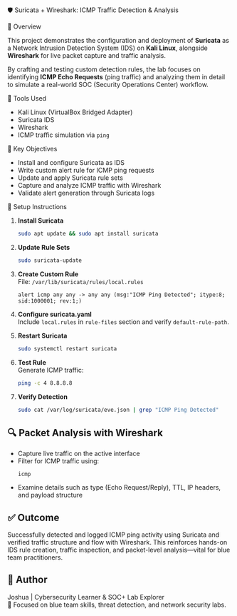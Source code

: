 🛡️ Suricata + Wireshark: ICMP Traffic Detection & Analysis

📘 Overview

This project demonstrates the configuration and deployment of **Suricata** as a Network Intrusion Detection System (IDS) on **Kali Linux**, alongside **Wireshark** for live packet capture and traffic analysis.

By crafting and testing custom detection rules, the lab focuses on identifying **ICMP Echo Requests** (ping traffic) and analyzing them in detail to simulate a real-world SOC (Security Operations Center) workflow.

🔧 Tools Used
- Kali Linux (VirtualBox Bridged Adapter)
- Suricata IDS
- Wireshark
- ICMP traffic simulation via `ping`

📌 Key Objectives
- Install and configure Suricata as IDS
- Write custom alert rule for ICMP ping requests
- Update and apply Suricata rule sets
- Capture and analyze ICMP traffic with Wireshark
- Validate alert generation through Suricata logs

🚀 Setup Instructions

1. **Install Suricata**  
   ```bash
   sudo apt update && sudo apt install suricata
   ```

2. **Update Rule Sets**  
   ```bash
   sudo suricata-update
   ```

3. **Create Custom Rule**  
   File: `/var/lib/suricata/rules/local.rules`  
   ```plaintext
   alert icmp any any -> any any (msg:"ICMP Ping Detected"; itype:8; sid:1000001; rev:1;)
   ```

4. **Configure suricata.yaml**  
   Include `local.rules` in `rule-files` section and verify `default-rule-path`.

5. **Restart Suricata**  
   ```bash
   sudo systemctl restart suricata
   ```

6. **Test Rule**  
   Generate ICMP traffic:  
   ```bash
   ping -c 4 8.8.8.8
   ```

7. **Verify Detection**  
   ```bash
   sudo cat /var/log/suricata/eve.json | grep "ICMP Ping Detected"
   ```

## 🔍 Packet Analysis with Wireshark

- Capture live traffic on the active interface
- Filter for ICMP traffic using:
  ```
  icmp
  ```
- Examine details such as type (Echo Request/Reply), TTL, IP headers, and payload structure

## ✅ Outcome

Successfully detected and logged ICMP ping activity using Suricata and verified traffic structure and flow with Wireshark. This reinforces hands-on IDS rule creation, traffic inspection, and packet-level analysis—vital for blue team practitioners.

## 📁 Author

Joshua | Cybersecurity Learner & SOC+ Lab Explorer  
📌 Focused on blue team skills, threat detection, and network security labs.
